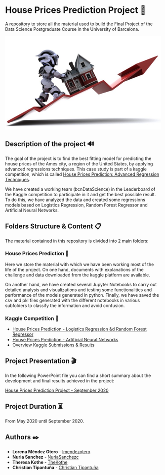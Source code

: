 # House Prices Prediction Project 🚀
A repository to store all the material used to build the Final Project of the Data Science Postgraduate Course in the University of Barcelona.

![alt text](https://github.com/lmendezotero/Postgraduate-Project/blob/master/House%20Prices%20Prediction/Pictures/HOUSE_PRICE_PREDICTION.PNG)

## Description of the project 🔊

The goal of the project is to find the best fitting model for predicting the house prices of the Ames city, a region of the United States, by applying advanced regressions techniques. This case study is part of a kaggle competition, which is called [House Prices Prediction: Advanced Regression Techniques](https://www.kaggle.com/c/house-prices-advanced-regression-techniques/overview).

We have created a working team (bcnDataScience) in the Leaderboard of the Kaggle competition to participate in it and get the best possible result. To do this, we have analyzed the data and created some regressions models based on Logistics Regression, Random Forest Regressor and Artificial Neural Networks.

## Folders Structure & Content 📋
The material contained in this repository is divided into 2 main folders:

### House Prices Prediction 📂
Here we store the material with which we have been working most of the life of the project. On one hand, documents with explanations of the challenge and data downloaded from the kaggle platform are available.

On another hand, we have created several Jupyter Notebooks to carry out detailed analysis and visualizations and testing some functionalities and performance of the models generated in python. Finally, we have saved the csv and pkl files generated with the different notebooks in various subfolders to classify the information and avoid confusion.

### Kaggle Competition 📂

* [House Prices Prediction - Logistics Regression &d Random Forest Regressor](https://github.com/lmendezotero/Postgraduate-Project/blob/master/Kaggle%20Competition/House%20Prices%20Prediction%20-%20Kaggle%20Competition.ipynb)
* [House Prices Prediction - Artificial Neural Networks](https://github.com/lmendezotero/Postgraduate-Project/blob/master/Kaggle%20Competition/ANN%20%26%20House%20Prices%20Prediction.ipynb)
* [Overview Kaggle Submissions & Results](https://github.com/lmendezotero/Postgraduate-Project/blob/master/Kaggle%20Competition/Overview%20Kaggle%20Submissions.ipynb)

## Project Presentation 🎬
In the following PowerPoint file you can find a short summary about the development and final results achieved in the project:

[House Prices Prediction Project - September 2020](https://1drv.ms/p/s!AgWTAJ13Zxntgk9s6RvyMqEin8Qu?e=PYdvNY)

## Project Duration ⏳
From May 2020 until September 2020.

## Authors ✒️

* **Lorena Méndez Otero** - [lmendezotero](https://github.com/lmendezotero) 
* **Nuria Sanchez** - [NuriaSanchezc](https://github.com/NuriaSanchezc) 
* **Theresa Kothe** - [TheKothe](https://github.com/TheKothe) 
* **Christian Tipantuña** - [Christian Tipantuña](https://github.com/ChristianTipantuna) 
